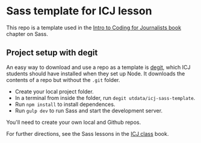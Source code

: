 # Sass template for ICJ lesson

This repo is a template used in the [Intro to Coding for Journalists book](https://utdata.github.io/icj-class/) chapter on Sass.

## Project setup with degit

An easy way to download and use a repo as a template is [degit](https://www.npmjs.com/package/degit), which ICJ students should have installed when they set up Node. It downloads the contents of a repo but without the `.git` folder.

- Create your local project folder.
- In a terminal from inside the folder, run `degit utdata/icj-sass-template`.
- Run `npm install` to install dependences.
- Run `gulp dev` to run Sass and start the development server.

You'll need to create your own local and Github repos.

For further directions, see the Sass lessons in the [ICJ class](https://utdata.github.io/icj-class/) book.
